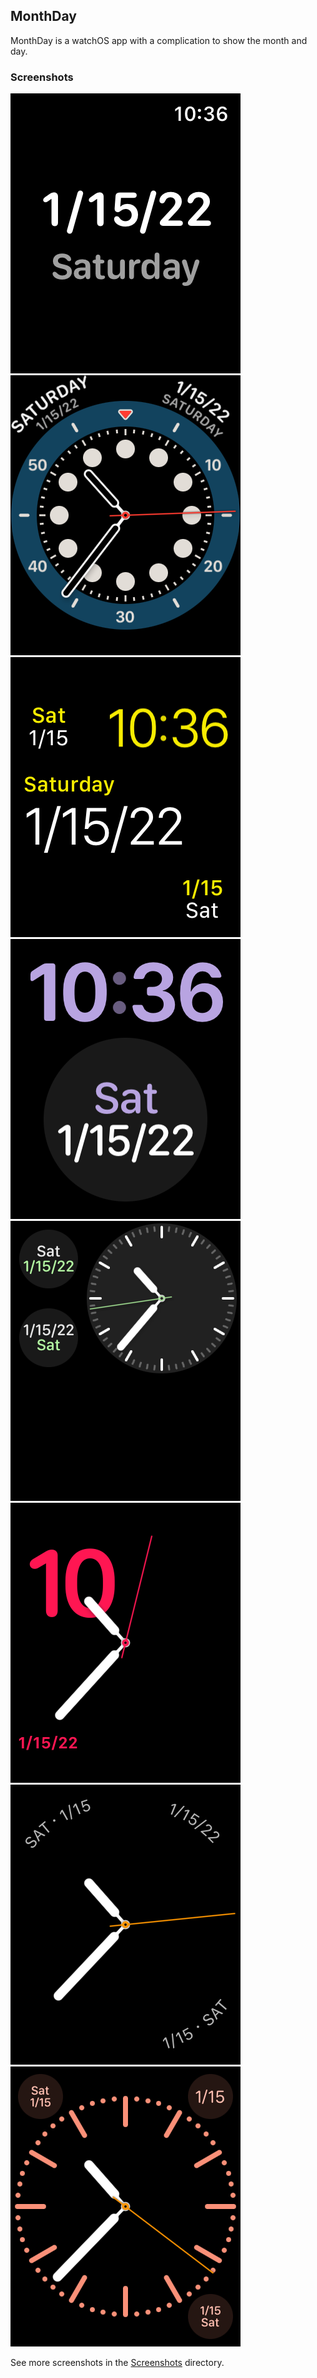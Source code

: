 ## MonthDay

MonthDay is a watchOS app with a complication to show the month and day.

### Screenshots

![app](Screenshots/en-US/0_app.png)
![Count Up](Screenshots/en-US/1_Count_Up.png)
![Modular](Screenshots/en-US/2_Modular.png)
![X-Large](Screenshots/en-US/3_X-Large.png)
![Modular Compact](Screenshots/en-US/4_Modular_Compact.png)
![Numerals](Screenshots/en-US/5_Numerals.png)
![Simple](Screenshots/en-US/6_Simple.png)
![Color](Screenshots/en-US/7_Color.png)

See more screenshots in the [Screenshots](Screenshots) directory.
